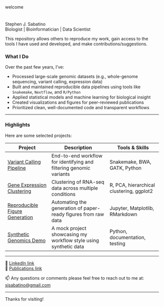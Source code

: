 welcome

#  
Stephen J. Sabatino  
Biologist | Bioinformatician | Data Scientist

This repository allows others to reproduce my work, gain access to the tools I have used and developed, 
and make contributions/suggestions.

### What I Do

Over the past few years, I’ve:
- Processed large-scale genomic datasets (e.g., whole-genome sequencing, variant calling, expression data)
- Built and maintained reproducible data pipelines using tools like `Snakemake`, `Nextflow`, and `R/Python`
- Applied statistical models and machine learning for biological insight
- Created visualizations and figures for peer-reviewed publications
- Prioritized clean, well-documented code and transparent workflows

---

### Highlights

Here are some selected projects:

| Project | Description | Tools & Skills |
|--------|-------------|----------------|
| [Variant Calling Pipeline](https://github.com/sj-sabatino/variant-calling-pipeline) | End-to-end workflow for identifying and filtering genomic variants | Snakemake, BWA, GATK, Python |
| [Gene Expression Clustering](https://github.com/sj-sabatino/expression-clustering) | Clustering of RNA-seq data across multiple conditions | R, PCA, hierarchical clustering, ggplot2 |
| [Reproducible Figure Generation](https://github.com/sj-sabatino/reproducible-figures) | Automating the generation of paper-ready figures from raw data | Jupyter, Matplotlib, RMarkdown |
| [Synthetic Genomics Demo](https://github.com/sj-sabatino/synthetic-genomics) | A mock project showcasing my workflow style using synthetic data | Python, documentation, testing |

---

🔗 [LinkedIn link](https://www.linkedin.com/in/stephen-sabatino-57623990/)  
🔗 [Publications link](https://scholar.google.com/citations?user=gaLw3esAAAAJ&hl=en)  
  
📫 Any questions or comments please feel free to reach out to me at: sjsabatino@gmail.com  

---  

Thanks for visiting!




<!--
**sj-sabatino/sj-sabatino** is a ✨ _special_ ✨ repository because its `README.md` (this file) appears on your GitHub profile.

Here are some ideas to get you started:

- 🔭 I’m currently working on ...
- 🌱 I’m currently learning ...
- 👯 I’m looking to collaborate on ...
- 🤔 I’m looking for help with ...
- 💬 Ask me about ...
- 📫 How to reach me: ...
- 😄 Pronouns: ...
- ⚡ Fun fact: ...
-->

